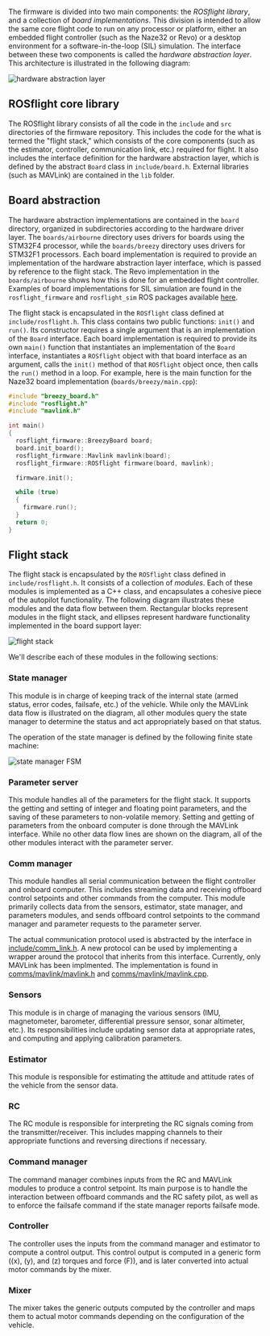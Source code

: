 The firmware is divided into two main components: the _ROSflight library_, and a collection of _board implementations_.
This division is intended to allow the same core flight code to run on any processor or platform, either an embedded flight controller (such as the Naze32 or Revo) or a desktop environment for a software-in-the-loop (SIL) simulation. The interface between these two components is called the _hardware abstraction layer_.
This architecture is illustrated in the following diagram:

![hardware abstraction layer](images/HAL.svg)

## ROSflight core library

The ROSflight library consists of all the code in the `include` and `src` directories of the firmware repository.
This includes the code for the what is termed the "flight stack," which consists of the core components (such as the estimator, controller, communication link, etc.) required for flight.
It also includes the interface definition for the hardware abstraction layer, which is defined by the abstract `Board` class in `include/board.h`.
External libraries (such as MAVLink) are contained in the `lib` folder.

## Board abstraction

The hardware abstraction implementations are contained in the `board` directory, organized in subdirectories according to the hardware driver layer.
The `boards/airbourne` directory uses drivers for boards using the STM32F4 processor, while the `boards/breezy` directory uses drivers for STM32F1 processors.
Each board implementation is required to provide an implementation of the hardware abstraction layer interface, which is passed by reference to the flight stack.
The Revo implementation in the `boards/airbourne` shows how this is done for an embedded flight controller.
Examples of board implementations for SIL simulation are found in the `rosflight_firmware` and `rosflight_sim` ROS packages available [here](https://github.com/rosflight/rosflight).

The flight stack is encapsulated in the `ROSflight` class defined at `include/rosflight.h`.
This class contains two public functions: `init()` and `run()`.
Its constructor requires a single argument that is an implementation of the `Board` interface.
Each board implementation is required to provide its own `main()` function that instantiates an implementation of the `Board` interface, instantiates a `ROSflight` object with that board interface as an argument, calls the `init()` method of that `ROSflight` object once, then calls the `run()` method in a loop.
For example, here is the main function for the Naze32 board implementation (`boards/breezy/main.cpp`):

``` C++
#include "breezy_board.h"
#include "rosflight.h"
#include "mavlink.h"

int main()
{
  rosflight_firmware::BreezyBoard board;
  board.init_board();
  rosflight_firmware::Mavlink mavlink(board);
  rosflight_firmware::ROSflight firmware(board, mavlink);

  firmware.init();

  while (true)
  {
    firmware.run();
  }
  return 0;
}
```

## Flight stack

The flight stack is encapsulated by the `ROSflight` class defined in `include/rosflight.h`.
It consists of a collection of _modules_.
Each of these modules is implemented as a C++ class, and encapsulates a cohesive piece of the autopilot functionality.
The following diagram illustrates these modules and the data flow between them.
Rectangular blocks represent modules in the flight stack, and ellipses represent hardware functionality implemented in the board support layer:

![flight stack](images/flight_stack.svg)

We'll describe each of these modules in the following sections:

### State manager
This module is in charge of keeping track of the internal state (armed status, error codes, failsafe, etc.) of the vehicle.
While only the MAVLink data flow is illustrated on the diagram, all other modules query the state manager to determine the status and act appropriately based on that status.

The operation of the state manager is defined by the following finite state machine:

![state manager FSM](images/arming-fsm.svg)

### Parameter server
This module handles all of the parameters for the flight stack.
It supports the getting and setting of integer and floating point parameters, and the saving of these parameters to non-volatile memory.
Setting and getting of parameters from the onboard computer is done through the MAVLink interface.
While no other data flow lines are shown on the diagram, all of the other modules interact with the parameter server.

### Comm manager
This module handles all serial communication between the flight controller and onboard computer.
This includes streaming data and receiving offboard control setpoints and other commands from the computer.
This module primarily collects data from the sensors, estimator, state manager, and parameters modules, and sends offboard control setpoints to the command manager and parameter requests to the parameter server.

The actual communication protocol used is abstracted by the interface in [include/comm_link.h](https://github.com/rosflight/firmware/blob/master/include/comm_link.h).
A new protocol can be used by implementing a wrapper around the protocol that inherits from this interface.
Currently, only MAVLink has been implmented.
The implementation is found in [comms/mavlink/mavlink.h](https://github.com/rosflight/firmware/blob/master/comms/mavlink/mavlink.h) and [comms/mavlink/mavlink.cpp](https://github.com/rosflight/firmware/blob/master/comms/mavlink/mavlink.cpp).

### Sensors
This module is in charge of managing the various sensors (IMU, magnetometer, barometer, differential pressure sensor, sonar altimeter, etc.).
Its responsibilities include updating sensor data at appropriate rates, and computing and applying calibration parameters.

### Estimator
This module is responsible for estimating the attitude and attitude rates of the vehicle from the sensor data.

### RC
The RC module is responsible for interpreting the RC signals coming from the transmitter/receiver.
This includes mapping channels to their appropriate functions and reversing directions if necessary.

### Command manager
The command manager combines inputs from the RC and MAVLink modules to produce a control setpoint.
Its main purpose is to handle the interaction between offboard commands and the RC safety pilot, as well as to enforce the failsafe command if the state manager reports failsafe mode.

### Controller
The controller uses the inputs from the command manager and estimator to compute a control output.
This control output is computed in a generic form (\(x\), \(y\), and \(z\) torques and force \(F\)), and is later converted into actual motor commands by the mixer.

### Mixer
The mixer takes the generic outputs computed by the controller and maps them to actual motor commands depending on the configuration of the vehicle.

